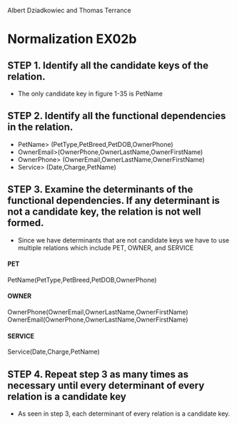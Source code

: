 Albert Dziadkowiec and Thomas Terrance
# Normalization EX02b

## STEP 1. Identify all the candidate keys of the relation. 
* The only candidate key in figure 1-35 is PetName

## STEP 2. Identify all the functional dependencies in the relation.
* PetName> (PetType,PetBreed,PetDOB,OwnerPhone)
* OwnerEmail>(OwnerPhone,OwnerLastName,OwnerFirstName)
* OwnerPhone> (OwnerEmail,OwnerLastName,OwnerFirstName)
* Service> (Date,Charge,PetName)


## STEP 3. Examine the determinants of the functional dependencies. If any determinant is not a candidate key, the relation is not well formed.
* Since we have determinants that are not candidate keys we have to use multiple relations which include PET, OWNER, and SERVICE

#### PET

PetName(PetType,PetBreed,PetDOB,OwnerPhone)

#### OWNER

OwnerPhone(OwnerEmail,OwnerLastName,OwnerFirstName)
OwnerEmail(OwnerPhone,OwnerLastName,OwnerFirstName)

#### SERVICE

Service(Date,Charge,PetName)


## STEP 4. Repeat step 3 as many times as necessary until every determinant of every relation is a candidate key
* As seen in step 3, each determinant of every relation is a candidate key.
